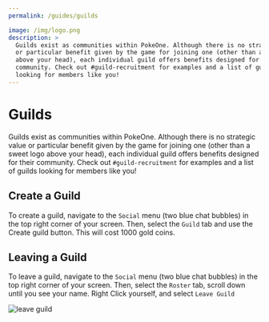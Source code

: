 ```yaml
---
permalink: /guides/guilds

image: /img/logo.png
description: >
  Guilds exist as communities within PokeOne. Although there is no strategic value
  or particular benefit given by the game for joining one (other than a sweet logo
  above your head), each individual guild offers benefits designed for their
  community. Check out #guild-recruitment for examples and a list of guilds
  looking for members like you!
---
```

# Guilds

Guilds exist as communities within PokeOne. Although there is no strategic value
or particular benefit given by the game for joining one (other than a sweet logo
above your head), each individual guild offers benefits designed for their
community. Check out `#guild-recruitment` for examples and a list of guilds
looking for members like you!

## Create a Guild

To create a guild, navigate to the `Social` menu (two blue chat bubbles) in the
top right corner of your screen. Then, select the `Guild` tab and use the Create
guild button. This will cost 1000 gold coins.

## Leaving a Guild

To leave a guild, navigate to the `Social` menu (two blue chat bubbles) in the
top right corner of your screen. Then, select the `Roster` tab, scroll down
until you see your name. Right Click yourself, and select `Leave Guild`

![leave guild](https://i.imgur.com/U1bHXky.png)
